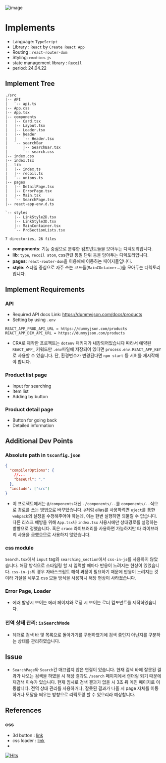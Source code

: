 ![image](https://github.com/J-dbd/TST-BC-catalogue_App/assets/108377644/b458267f-be39-4be9-9ed6-81204046cff9)

# Implements

- Language: `TypeScript`
- Library : `React` by `Create React App`
- Routing : `react-router-dom`
- Styling: `emotion.js`
- state management library : `Recoil`
- period: 24.04.22

## Implement Tree

```
./src
|-- API
|   `-- api.ts
|-- App.css
|-- App.tsx
|-- components
|   |-- Card.tsx
|   |-- Layout.tsx
|   |-- Loader.tsx
|   |-- header
|   |   `-- Header.tsx
|   `-- searchBar
|       |-- SearchBar.tsx
|       `-- search.css
|-- index.css
|-- index.tsx
|-- lib
|   |-- index.ts
|   |-- recoil.ts
|   `-- unions.ts
|-- pages
|   |-- DetailPage.tsx
|   |-- ErrorPage.tsx
|   |-- Main.tsx
|   `-- SearchPage.tsx
|-- react-app-env.d.ts

`-- styles
    |-- LinkStyle2D.tsx
    |-- LinkStyle3D.tsx
    |-- MainContainer.tsx
    `-- PrdSectionLists.tsx

7 directories, 26 files
```

- **components**: 기능 중심으로 분류한 컴포넌트들을 모아두는 디렉토리입니다.
- **lib**: `type`, `recoil atom`, css관련 통일 단위 등을 담아두는 디렉토리입니다.
- **pages**: `react-router-dom`을 이용해해 이동하는 페이지들입니다.
- **style**: 스타일 중심으로 자주 쓰는 코드들(`MainCOntainer`...)을 모아두는 디렉토리입니다.

## Implement Requirements

### API

- Required API docs Link: https://dummyjson.com/docs/products
- Setting by using `.env`

```
REACT_APP_PROD_API_URL = https://dummyjson.com/products
REACT_APP_DEV_API_URL = https://dummyjson.com/products
```

- CRA로 제작한 프로젝트는 `dotenv` 패키지가 내장되어있습니다 따라서 예약된 `REACT_APP_` 키워드만 `.env`파일에 저장되어 있다면 `process.env.REACT_APP_KEY`로 사용할 수 있습니다. 단, 환경변수가 변경된다면 `npm start` 등 서버를 재시작해야 합니다.

### Product list page

- Input for searching
- Item list
- Adding by button

### Product detail page

- Button for going back
- Detailed information

## Additional Dev Points

### Absolute path in `tsconfig.json`

```json
{
  "compilerOptions": {
    //...
    "baseUrl": "."
  },
  "include": ["src"]
}
```

- 이 프로젝트에서는 `@/components`대신 `./components/..`를 `components/..`식으로 경로를 쓰는 방법으로 바꾸었습니다. `@`처럼 alias를 사용하려면 `eject`를 통한 `webpack`의 설정을 수정해주어야 하는데, 이는 한번 실행하면 되둘릴 수 없습니다. 다른 리스크 예방을 위해 `App.tsx`나 `index.tsx` 사용시에만 상대경로를 설정하는 방향으로 정했습니다. 혹은 `craco` 라이브러리를 사용하면 가능하지만 타 라이브러리 사용을 금했으므로 사용하지 않았습니다.

### css module

`Search.tsx`에서 `input` tag와 `searching_section`에서 `css-in-js`를 사용하지 않았습니다. 해당 방식으로 스타일링 할 시 입력할 때마다 반응이 느려지는 현상이 있었습니다. `css-in-js`의 경우 자바스크립트 해석 과정이 필요하기 때문에 반응이 느려지는 것이라 가설을 세우고 css 모듈 방식을 사용하니 해당 현상이 사라졌습니다.

### Error Page, Loader
* 에러 발생시 보이는 에러 페이지와 로딩 시 보이는 로더 컴포넌트를 제작하였습니다.

### 전역 상태 관리: `isSearchMode`
* 헤더로 검색 바 및 목록으로 돌아가기를 구현하였기에 검색 중인지 아닌지를 구분하는 상태를 관리하였습니다.


## Issue
* `SearchPage`와 `Search`간 매끄럽지 않은 연결이 있습니다. 현재 검색 바에 잘못된 결과가 나오는 검색을 하였을 시 해당 결과도 `/search` 페이지에서 랜더링 되기 때문에 재검색 이슈가 있습니다. 현재 임시로 검색 결과가 없을 시 3초 뒤 메인 페이지로 이동합니다. 전역 상태 관리를 사용하거나, 잘못된 결과가 나올 시 page 자체를 이동하거나 모달을 띄우는 방향으로 리펙토링 할 수 있으리라 예상합니다.
## References

### css

- 3d button : [link](https://codepen.io/FelipeMarcos/pen/DyEgda)
- css loader : [link](https://cssloaders.github.io/)
- 
[![Hits](https://hits.seeyoufarm.com/api/count/incr/badge.svg?url=https%3A%2F%2Fgithub.com%2FJ-dbd%2FTST-BC-catalogue_App&count_bg=%2368D981&title_bg=%23347D90&icon=&icon_color=%23000000&title=hits&edge_flat=false)](https://hits.seeyoufarm.com)
